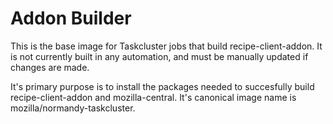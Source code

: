 # Addon Builder

This is the base image for Taskcluster jobs that build recipe-client-addon. It
is not currently built in any automation, and must be manually updated if
changes are made.

It's primary purpose is to install the packages needed to succesfully build
recipe-client-addon and mozilla-central. It's canonical image name is
mozilla/normandy-taskcluster.

